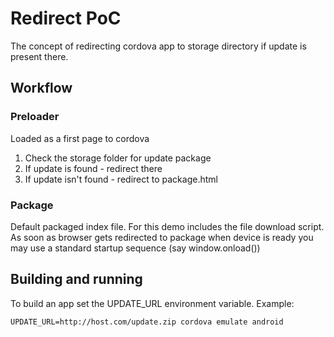 # Redirect PoC

The concept of redirecting cordova app to storage directory if update is present there.

## Workflow

### Preloader

Loaded as a first page to cordova

1. Check the storage folder for update package
2. If update is found - redirect there
3. If update isn't found - redirect to package.html

### Package

Default packaged index file. For this demo includes the file download script.
As soon as browser gets redirected to package when device is ready you may use a standard startup sequence (say window.onload())

## Building and running

To build an app set the UPDATE_URL environment variable.
Example:

    UPDATE_URL=http://host.com/update.zip cordova emulate android
